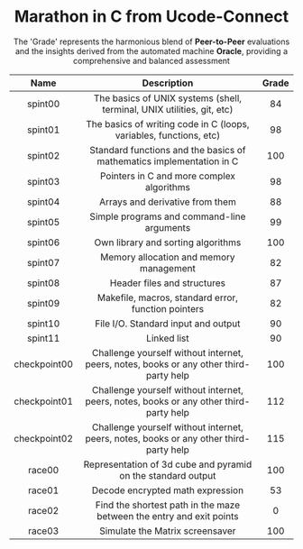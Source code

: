 <div align="center">
  
# Marathon in C from Ucode-Connect

The 'Grade' represents the harmonious blend of **Peer-to-Peer** evaluations and the insights derived from the automated machine **Oracle**, providing a comprehensive and balanced assessment


| Name           | Description                                                              | Grade |
| :-------------:|:----------------------------------------------------------------------:  |:-----:|
| spint00        | The basics of UNIX systems (shell, terminal, UNIX utilities, git, etc)   |  84   |
| spint01        | The basics of writing code in C (loops, variables, functions, etc)       |  98   |
| spint02        | Standard functions and the basics of mathematics implementation in C     |  100  |
| spint03        | Pointers in C and more complex algorithms                                |  98   |
| spint04        | Arrays and derivative from them                                          |  88   |
| spint05        | Simple programs and command-line arguments                               |  99   |
| spint06        | Own library and sorting algorithms                                       |  100  |
| spint07        | Memory allocation and memory management                                  |  82   |
| spint08        | Header files and structures                                              |  87   |
| spint09        | Makefile, macros, standard error, function pointers                      |  82   |
| spint10        | File I/O. Standard input and output                                      |  90   |
| spint11        | Linked list                                                              |  90   |
| checkpoint00   | Challenge yourself without internet, peers, notes, books or any other third-party help | 100 |
| checkpoint01   | Challenge yourself without internet, peers, notes, books or any other third-party help | 112 |
| checkpoint02   | Challenge yourself without internet, peers, notes, books or any other third-party help | 115 |
| race00         | Representation of 3d cube and pyramid on the standard output            | 100   |
| race01         | Decode encrypted math expression                                        |  53   |
| race02         | Find the shortest path in the maze between the entry and exit points    |   0   |
| race03         | Simulate the Matrix screensaver                                         |  100  |

</div>
